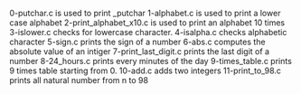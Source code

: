 0-putchar.c is used to print _putchar
1-alphabet.c is used to print a lower case alphabet
2-print_alphabet_x10.c is used to print an alphabet 10 times
3-islower.c checks for lowercase character.
4-isalpha.c checks alphabetic character
5-sign.c prints the sign of a number
6-abs.c computes the absolute value of an intiger
7-print_last_digit.c prints the last digit of a number
8-24_hours.c prints every minutes of the day
9-times_table.c prints 9 times table starting from 0.
10-add.c adds two integers
11-print_to_98.c prints all natural number from n to 98
